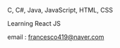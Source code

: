 C, C#, Java, JavaScript, HTML, CSS

Learning React JS

email : francesco419@naver.com

<!---
francesco419/francesco419 is a ✨ special ✨ repository because its `README.md` (this file) appears on your GitHub profile.
You can click the Preview link to take a look at your changes.
--->
